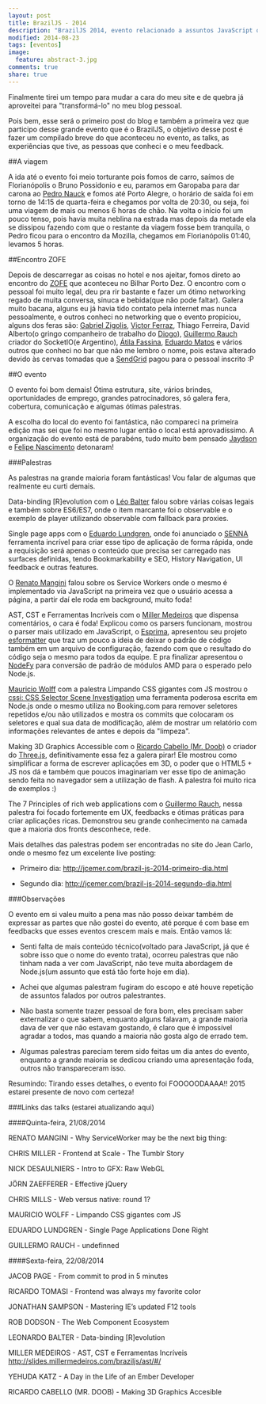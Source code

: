 ```yaml
---
layout: post
title: BrazilJS - 2014
description: "BrazilJS 2014, evento relacionado a assuntos JavaScript que ocorreu nos dias 21 e 22 de agosto em Porto Alegre/RS"
modified: 2014-08-23
tags: [eventos]
image:
  feature: abstract-3.jpg
comments: true
share: true
---
```


Finalmente tirei um tempo para mudar a cara do meu site e de quebra já aproveitei para "transformá-lo" no meu blog pessoal.

Pois bem, esse será o primeiro post do blog e também a primeira vez que participo desse grande evento que é o BrazilJS, o objetivo desse post é fazer um compilado breve do que aconteceu no evento, as talks, as experiências que tive, as pessoas que conheci e o meu feedback.

##A viagem

A ida até o evento foi meio torturante pois fomos de carro, saímos de Florianópolis o Bruno Possidonio e eu, paramos em Garopaba para dar carona ao [Pedro Nauck](https://twitter.com/pedronauck) e fomos até Porto Alegre, o horário de saída foi em torno de 14:15 de quarta-feira e chegamos por volta de 20:30, ou seja, foi uma viagem de mais ou menos 6 horas de chão. Na volta o início foi um pouco tenso, pois havia muita neblina na estrada mas depois da metade ela se dissipou fazendo com que o restante da viagem fosse bem tranquila, o Pedro ficou para o encontro da Mozilla, chegamos em Florianópolis 01:40, levamos 5 horas.

##Encontro ZOFE

Depois de descarregar as coisas no hotel e nos ajeitar, fomos direto ao encontro do [ZOFE](http://zofe.com.br/) que aconteceu no Bilhar Porto Dez. O encontro com o pessoal foi muito legal, deu pra rir bastante e fazer um ótimo networking regado de muita conversa, sinuca e bebida(que não pode faltar). Galera muito bacana, alguns eu já havia tido contato pela internet mas nunca pessoalmente, e outros conheci no networking que o evento propiciou, alguns dos feras são: [Gabriel Zigolis](https://twitter.com/zigolis), [Victor Ferraz](https://twitter.com/VictorFranca), Thiago Ferreira, David Alberto(o gringo companheiro de trabalho do [Diogo](https://twitter.com/diogomoretti_)), [Guillermo Rauch](https://twitter.com/rauchg) criador do SocketIO(e Argentino), [Átila Fassina](https://twitter.com/atilafassina), [Eduardo Matos](https://twitter.com/eduardojmatos) e vários outros que conheci no bar que não me lembro o nome, pois estava alterado devido às cervas tomadas que a [SendGrid](http://sendgrid.com/) pagou para o pessoal inscrito :P


##O evento

O evento foi bom demais! Ótima estrutura, site, vários brindes, oportunidades de emprego, grandes patrocinadores, só galera fera, cobertura, comunicação e algumas ótimas palestras. 

A escolha do local do evento foi fantástica, não compareci na primeira edição mas sei que foi no mesmo lugar então o local está aprovadíssimo. A organização do evento está de parabéns, tudo muito bem pensado [Jaydson](https://twitter.com/jaydson) e [Felipe Nascimento](https://twitter.com/felipenmoura) detonaram!

###Palestras

As palestras na grande maioria foram fantásticas! Vou falar de algumas que realmente eu curti demais.

Data-binding [R]evolution com o [Léo Balter](https://twitter.com/leobalter) falou sobre várias coisas legais e também sobre ES6/ES7, onde o item marcante foi o observable e o exemplo de player utilizando observable com fallback para proxies. 

Single page apps com o [Eduardo Lundgren](https://twitter.com/eduardolundgren), onde foi anunciado o [SENNA](https://github.com/eduardolundgren/senna) ferramenta incrível para criar esse tipo de aplicação de forma rápida, onde a requisição será apenas o conteúdo que precisa ser carregado nas surfaces definidas, tendo Bookmarkability e SEO, History Navigation, UI feedback e outras features. 

O [Renato Mangini](https://twitter.com/renatomangini) falou sobre os Service Workers onde o mesmo é implementado via JavaScript na primeira vez que o usuário acessa a página, a partir daí ele roda em background, muito foda!

AST, CST e Ferramentas Incríveis com o [Miller Medeiros](https://twitter.com/millermedeiros) que dispensa comentários, o cara é foda! Explicou como os parsers funcionam, mostrou o parser mais utilizado em JavaScript, o [Esprima](http://esprima.org/), apresentou seu projeto [esformatter](https://github.com/millermedeiros/esformatter) que traz um pouco a ideia de deixar o padrão de código também em um arquivo de configuração, fazendo com que o resultado do código seja o mesmo para todos da equipe. E pra finalizar apresentou o [NodeFy](https://github.com/millermedeiros/nodefy) para conversão de padrão de módulos AMD para o esperado pelo Node.js.

[Mauricio Wolff](https://twitter.com/bitbonsai) com a palestra Limpando CSS gigantes com JS mostrou o [cssi: CSS Selector Scene Investigation](https://github.com/bitbonsai/cssi) uma ferramenta poderosa escrita em Node.js onde o mesmo utiliza no Booking.com para remover seletores repetidos e/ou não utilizados e mostra os commits que colocaram os seletores e qual sua data de modificação, além de mostrar um relatório com informações relevantes de antes e depois da "limpeza".

Making 3D Graphics Accessible com o [Ricardo Cabello (Mr. Doob)](https://twitter.com/mrdoob) o criador do [Three.js](http://threejs.org/), definitivamente essa fez a galera pirar! Ele mostrou como simplificar a forma de escrever aplicações em 3D, o poder que o HTML5 + JS nos dá e também que poucos imaginariam ver esse tipo de animação sendo feita no navegador sem a utilização de flash. A palestra foi muito rica de exemplos :)

The 7 Principles of rich web applications com o [Guillermo Rauch](https://twitter.com/rauchg), nessa palestra foi focado fortemente em UX, feedbacks e ótimas práticas para criar aplicações ricas. Demonstrou seu grande conhecimento na camada que a maioria dos fronts desconhece, rede.

Mais detalhes das palestras podem ser encontradas no site do Jean Carlo, onde o mesmo fez um excelente live posting:

* Primeiro dia: <http://jcemer.com/brazil-js-2014-primeiro-dia.html>

* Segundo dia: <http://jcemer.com/brazil-js-2014-segundo-dia.html>

###Observações

O evento em si valeu muito a pena mas não posso deixar também de expressar as partes que não gostei do evento, até porque é com base em feedbacks que esses eventos crescem mais e mais. Então vamos lá:

* Senti falta de mais conteúdo técnico(voltado para JavaScript, já que é sobre isso que o nome do evento trata), ocorreu palestras que não tinham nada a ver com JavaScript, não teve muita abordagem de Node.js(um assunto que está tão forte hoje em dia).

* Achei que algumas palestram fugiram do escopo e até houve repetição de assuntos falados por outros palestrantes.

* Não basta somente trazer pessoal de fora bom, eles precisam saber externalizar o que sabem, enquanto alguns falavam, a grande maioria dava de ver que não estavam gostando, é claro que é impossível agradar a todos, mas quando a maioria não gosta algo de errado tem.

* Algumas palestras pareciam terem sido feitas um dia antes do evento, enquanto a grande maioria se dedicou criando uma apresentação foda, outros não transpareceram isso. 

Resumindo: Tirando esses detalhes, o evento foi FOOOOODAAAA!! 2015 estarei presente de novo com certeza!


###Links das talks (estarei atualizando aqui)

####Quinta-feira, 21/08/2014

RENATO MANGINI - Why ServiceWorker may be the next big thing:  

  
CHRIS MILLER - Frontend at Scale - The Tumblr Story  


NICK DESAULNIERS - Intro to GFX: Raw WebGL  


JÖRN ZAEFFERER - Effective jQuery  


CHRIS MILLS - Web versus native: round 1?  


MAURICIO WOLFF - Limpando CSS gigantes com JS	 


EDUARDO LUNDGREN - Single Page Applications Done Right  


GUILLERMO RAUCH - undefinned  


####Sexta-feira, 22/08/2014

JACOB PAGE - From commit to prod in 5 minutes

RICARDO TOMASI - Frontend was always my favorite color

JONATHAN SAMPSON - Mastering IE’s updated F12 tools

ROB DODSON - The Web Component Ecosystem

LEONARDO BALTER - Data-binding [R]evolution

MILLER MEDEIROS - AST, CST e Ferramentas Incríveis  
<http://slides.millermedeiros.com/braziljs/ast/#/>

YEHUDA KATZ - A Day in the Life of an Ember Developer


RICARDO CABELLO (MR. DOOB) - Making 3D Graphics Accesible



